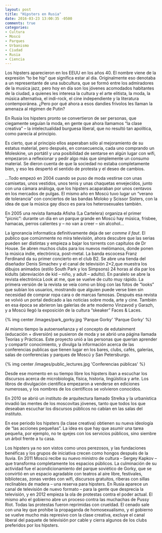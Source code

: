 ```yaml
---
layout: post
title: "Hipsters en Rusia"
date: 2016-03-23 13:00:35 -0500
comments: true
categories:
- Cultura
- Moscú
- Parques
- Urbanismo
- Ciudad
- Rusia
- Ciencia
---
```


Los hipsters aparecieron en los EEUU en los años 40.
El nombre viene de la expresión “to be hip” que significa estar al día.
Originalmente eso denotaba a un representante de una subcultura,
que se formó entre los admiradores de la musica jazz,
pero hoy en día son los jóvenes acomodados habitantes de la ciudad,
a quienes les interesa la cultura y el arte elitista, la moda,
la música alternativa, el indi-rock, el cine independiente y
la literatura contemporánea.
¿Pero por qué ahora a esos dandies frívolos les llaman la amenaza al régimen de Putin?

En Rusia los hipsters pronto se convertieron de ser personas,
que ciegamente seguían la moda, en gente que ahora llamamos “la clase creativa” –
la intelectualidad burguesa liberal, que no resultó tan apolítica, como parecía al principio.

Es cierto, que al principio ellos asperaban sólo al mejoramiento de su estatus material, pero después, en consecuencia, cada uno comprando un Moleskine, un portátil y una posibilidad de sentarse en algún lugar con wifi, empezaron a reflexionar y pedir algo más que simplemente un consumo material. Se dieron cuenta de que la sociedad no estaba completamente bien, y eso les despertó el sentido de protesta y el deseo de cambios.

…Todo empezó en 2004 cuando se puso de moda vestirse con unas camisetas,
unos vestidos, unos tenis y unas chaquetas envejecidos, junto con una cámara análoga,
que los hipsters acaparaban por unos centavos en los mercados de pulgas. El mismo año
en Moscú tuvo lugar un “verano de tolerancia” con conciertos de las bandas Moloko
y Scissor Sisters, con la idea de que la música gay disco es para los heterosexuales también.

En 2005 una revista llamada Afisha (La Cartelera) organiza el primer “picnic”:
durante un día en un parque grande en Moscú hay música, frisbee, hamacas, perros calientes
y – no van a creer – sin alcohol…

La ignorancia informatica definitivamente deja de ser *comme il faut*.
El publico que comúnmente no mira televisión, ahora descubre que las serias pueden
ser distintas y empieza a bajar los torrents con capítulos de Dr House.
Se abren muchos clubs para los nuevos melómanos, donde ponen la música indie,
electrónica, post-metal. La banda escocesa Franz Ferdinand da su primer
concierto en el club B2. Se abre una tienda del diseñador Denis Simachev y
el canal de televisión 2×2,que muestra los dibujos animados
(estilo South Park y los Simpsons) 24 horas al día par los kidults
(abreviación de kid – niño, y adult – adulto). En paralelo se abre la revista
electrónica Look at me, que se vuelve de culto muy rápido.
La primera versión de la revista se veía como un blog con las fotos de “looks”
que subían los usuarios, mostrando que alguien puede verse bien sin necesidad
de comprar ropa cara o de marcas famosas. Después esa revista se volvió un
portal dedicado a las noticias sobre moda, arte y cine. También en esa época
se abrieron las galerías de arte moderno Vinzavod y Garazh, y a Moscú llegó
la exposición de la cultura “skeaker” Faces & Laces.

{% img center /images/park_gorky.jpg 'Parque Gorky' 'Parque Gorky' %}

Al mismo tiempo la autoenseñanza y el concepto de edutainment
(educación + diversión) se pusieron de moda y se abrió una página llamada
Teorías y Prácticas. Este proyecto unió a las personas que querían aprender
y compartir conocimiento, y divulga la información acerca de las conferencias
publicas que tienen lugar en los bares, clubs, cafés,  galerías,
salas de conferencias y parques de Moscú y San Petersburgo.

{% img center /images/public_lectures.jpg 'Conferencias públicas' %}

Desde ese momento en su tiempo libre los hipsters iban a escuchar los
discursos acerca de microbiología, física, historia, lingüística y arte.
Los libros de divulgación científica empezaron a venderse en ediciones numerosas,
y los nombres de los científicos se volvieron conocidos.

En 2010 se abrió un instituto de arquitectura llamado Strelka y la urbanística
invadió las mentes de los moscovitas jóvenes, tanto que todos
los que deseaban escuchar los discursos públicos no cabían en las salas del instituto.

En ese periodo los hipsters (la clase creativa) obtienen su nueva ideología
de “las acciones pequeñas”. La idea es que hay que asumir una tarea pequeña,
por ejemplo, no te qyejes con los servicios públicos, sino siembre un árbol frente a tu casa.

Los hipsters ya no son vistos como unos perezosos, y las fundaciones benéficas
y los grupos de iniciativa crecen como hongos después de la lluvia.
En 2011 Moscú recibe su nuevo ministro de cultura – Sergey Kapkov –
que transforma completamente los espacios públicos. La culminación de
su actividad fue el acondicionamiento del parque soviético de Gorky,
que se convirtió en un espacio agradable con teatros al aire libre, festivales,
bibliotecas, zonas verdes con wifi, discursos gratuitos, riberas con sillas
reclinables de madera – una reserva para hipsters. En Rusia aparece un canal
de televisión de nuevo formato – para la gente que desprecia la televisión,
y en 2012 empieza la ola de protestas contra el poder actual.
El mismo año el gobierno abre un proceso contra las muchachas de Pussy Riot.
Todas las protestas fueron reprimidas con crueldad. El cenado sale con una ley
que prohibe la propaganda de homosexualismo, y el gobierno se vuelve mucho
más represivo con la clase creativa, excluye el canal liberal del paquete
de televisión por cable y cierra algunos de los clubs preferidos por los hipsters.
